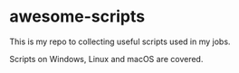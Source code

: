 # awesome-scripts
This is my repo to collecting useful scripts used in my jobs.

Scripts on Windows, Linux and macOS are covered.
